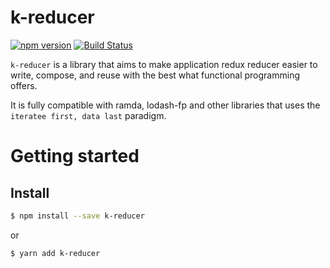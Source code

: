 # k-reducer

[![npm version](https://img.shields.io/npm/v/k-reducer.svg)](https://www.npmjs.com/package/k-reducer)
[![Build Status](https://travis-ci.org/klabs/k-reducer.svg?branch=master)](https://travis-ci.org/klabs/k-reducer)

`k-reducer` is a library that aims to make application redux reducer easier to write, compose, and reuse with the best what functional programming offers.

It is fully compatible with ramda, lodash-fp and other libraries that uses the `iteratee first, data last` paradigm.

# Getting started

## Install

```sh
$ npm install --save k-reducer
```
or

```sh
$ yarn add k-reducer
```
